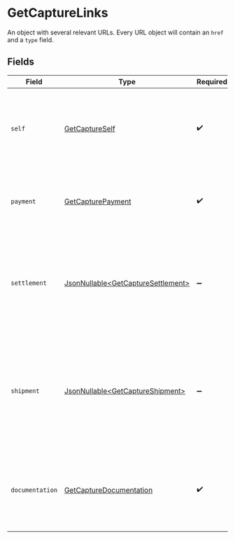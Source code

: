 # GetCaptureLinks

An object with several relevant URLs. Every URL object will contain an `href` and a `type` field.


## Fields

| Field                                                                                                                                     | Type                                                                                                                                      | Required                                                                                                                                  | Description                                                                                                                               |
| ----------------------------------------------------------------------------------------------------------------------------------------- | ----------------------------------------------------------------------------------------------------------------------------------------- | ----------------------------------------------------------------------------------------------------------------------------------------- | ----------------------------------------------------------------------------------------------------------------------------------------- |
| `self`                                                                                                                                    | [GetCaptureSelf](../../models/operations/GetCaptureSelf.md)                                                                               | :heavy_check_mark:                                                                                                                        | In v2 endpoints, URLs are commonly represented as objects with an `href` and `type` field.                                                |
| `payment`                                                                                                                                 | [GetCapturePayment](../../models/operations/GetCapturePayment.md)                                                                         | :heavy_check_mark:                                                                                                                        | The API resource URL of the [payment](get-payment) that this capture belongs to.                                                          |
| `settlement`                                                                                                                              | [JsonNullable\<GetCaptureSettlement>](../../models/operations/GetCaptureSettlement.md)                                                    | :heavy_minus_sign:                                                                                                                        | The API resource URL of the [settlement](get-settlement) this capture has been settled with. Not present if<br/>not yet settled.          |
| `shipment`                                                                                                                                | [JsonNullable\<GetCaptureShipment>](../../models/operations/GetCaptureShipment.md)                                                        | :heavy_minus_sign:                                                                                                                        | The API resource URL of the [shipment](get-shipment) this capture is associated with. Not present if<br/>it isn't associated with a shipment. |
| `documentation`                                                                                                                           | [GetCaptureDocumentation](../../models/operations/GetCaptureDocumentation.md)                                                             | :heavy_check_mark:                                                                                                                        | In v2 endpoints, URLs are commonly represented as objects with an `href` and `type` field.                                                |